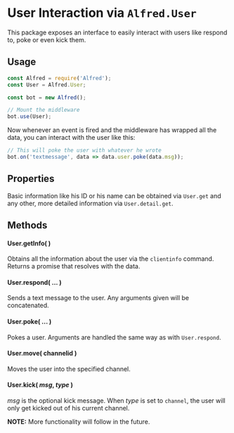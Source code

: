 # User Interaction via `Alfred.User`
This package exposes an interface to easily interact with users like respond to, poke or even kick them.

## Usage
```javascript
const Alfred = require('Alfred');
const User = Alfred.User;

const bot = new Alfred();

// Mount the middleware
bot.use(User);
```

Now whenever an event is fired and the middleware has wrapped all the data, you can interact with the user like this:
```javascript
// This will poke the user with whatever he wrote
bot.on('textmessage', data => data.user.poke(data.msg));
```

## Properties
Basic information like his ID or his name can be obtained via `User.get` and any other, more detailed information via `User.detail.get`.

## Methods

#### User.getInfo( )
Obtains all the information about the user via the `clientinfo` command.
Returns a promise that resolves with the data.

#### User.respond( ... )
Sends a text message to the user. Any arguments given will be concatenated.

#### User.poke( ... )
Pokes a user. Arguments are handled the same way as with `User.respond`.

#### User.move( channelid )
Moves the user into the specified channel.

#### User.kick( *msg*, *type* )
*msg* is the optional kick message. When *type* is set to `channel`, the user will only get kicked out of his current channel.

**NOTE:** More functionality will follow in the future.